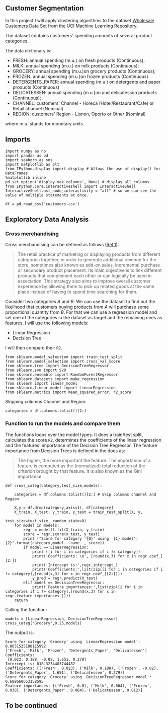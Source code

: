 ## Customer Segmentation

In this project I will apply clustering algorithms to the dataset [Wholesale Customers Data Set](https://archive.ics.uci.edu/ml/datasets/Wholesale+customers) from the UCI Machine Learning Repository. 

The dataset contains customers' spending amounts of several product categories .

The data dictionary is:

- FRESH: annual spending (m.u.) on fresh products (Continuous); 
- MILK: annual spending (m.u.) on milk products (Continuous); 
- GROCERY: annual spending (m.u.)on grocery products (Continuous); 
- FROZEN: annual spending (m.u.)on frozen products (Continuous) 
- DETERGENTS_PAPER: annual spending (m.u.) on detergents and paper products (Continuous) 
- DELICATESSEN: annual spending (m.u.)on and delicatessen products (Continuous); 
- CHANNEL: customers' Channel - Horeca (Hotel/Restaurant/Cafe) or Retail channel (Nominal) 
- REGION: customers' Region -  Lisnon, Oporto or Other (Nominal) 

where m.u. stands for monetary units.

## Imports

```
import numpy as np
import pandas as pd
import seaborn as sns
import matplotlib as plt
from IPython.display import display # Allows the use of display() for DataFrames
%matplotlib inline
pd.set_option('display.max_columns', None) # display all columns
from IPython.core.interactiveshell import InteractiveShell
InteractiveShell.ast_node_interactivity = "all" # so we can see the value of multiple statements at once.

df = pd.read_csv('customers.csv')
```

## Exploratory Data Analysis

### Cross merchandising

Cross merchandising can be defined as follows ([Ref.1](https://en.wikipedia.org/wiki/Cross_merchandising)):

> The retail practice of marketing or displaying products from different categories together, in order to generate additional revenue for the store, sometimes also known as add-on sales, incremental purchase or secondary product placement. Its main objective is to link different products that complement each other or can logically be used in association. This strategy also aims to improve overall customer experience by allowing them to pick up related goods at the same place instead of having to spend time searching for them.

Consider two categories $A$ and $B$. We can use the dataset to find out the likelihood that customers buying products from $A$ will purchase some proportional quantity from $B$. For that we can use a regression model and set one of the categories in the dataset as target and the remaining ones as features. I will use the following models:
- Linear Regression 
- Decision Tree

I will then compare their `R2`.

```
from sklearn.model_selection import train_test_split
from sklearn.model_selection import cross_val_score
from sklearn.tree import DecisionTreeRegressor
from sklearn.svm import SVR
from sklearn.ensemble import RandomForestRegressor
from sklearn.datasets import make_regression
from sklearn import linear_model
from sklearn.linear_model import LinearRegression
from sklearn.metrics import mean_squared_error, r2_score

```
Skipping columns Channel and Region:
```
categories = df.columns.tolist()[2:]
```

### Function to run the models and compare them

The functions loops over the model types. It does a train/test split, calculates the score `R2`, determines the coefficients of the linear regression and the features' importance of the Decision Tree Regressor. The feature importance from Decision Trees is defined in the docs as:

> The higher, the more important the feature. The importance of a feature is computed as the (normalized) total reduction of the criterion brought by that feature. It is also known as the Gini importance.

```
def cross_categ(category,test_size,models):
    
    categories = df.columns.tolist()[2:] # Skip columns Channel and Region
    
    X,y = df.drop(category,axis=1), df[category]
    X_train, X_test, y_train, y_test = train_test_split(X, y, 
                                                    test_size=test_size, random_state=0)
    for model in models:
        regr = model().fit(X_train, y_train)
        score = regr.score(X_test, y_test)
        print ("Score for category '{0}' using  {1} model': {2}".format(category,model.__name__, score))
        if model == LinearRegression:
            print ([i for i in categories if i != category])
            print('Coefficients: \n', [round(x,3) for x in regr.coef_][2:])
            print('Intercept is:',regr.intercept_)
            print('Coefficients:',list(zip([i for i in categories if i != category],[round(x,3) for x in regr.coef_][2:])))
            y_pred = regr.predict(X_test)
        elif model == DecisionTreeRegressor:
            print('Feature importances:',list(zip([i for i in categories if i != category],[round(x,3) for x in regr.feature_importances_])))
    return 
```
Calling the function:
```
models = [LinearRegression, DecisionTreeRegressor]
cross_categ('Grocery',0.25,models)
```

The output is:
```
Score for category 'Grocery' using  LinearRegression model': 0.8651525188115992
['Fresh', 'Milk', 'Frozen', 'Detergents_Paper', 'Delicatessen']
Coefficients: 
 [0.023, 0.188, -0.02, 1.651, 0.279]
Intercept is: 818.3234403744482
Coefficients: [('Fresh', 0.023), ('Milk', 0.188), ('Frozen', -0.02), ('Detergents_Paper', 1.651), ('Delicatessen', 0.279)]
Score for category 'Grocery' using  DecisionTreeRegressor model': 0.688660653158595
Feature importances: [('Fresh', 0.0), ('Milk', 0.004), ('Frozen', 0.038), ('Detergents_Paper', 0.064), ('Delicatessen', 0.012)]
```

## To be continued
